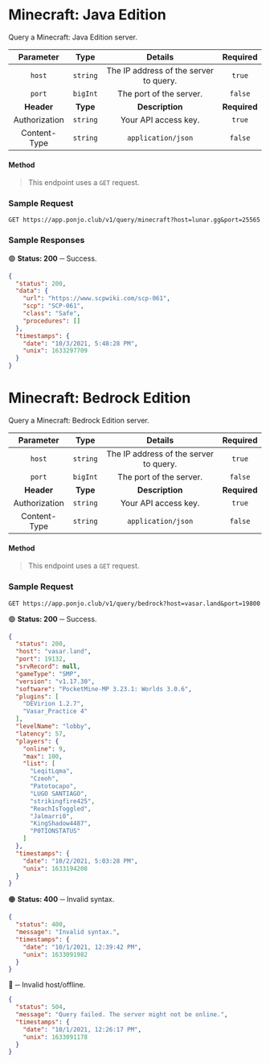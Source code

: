 # Minecraft: Java Edition

Query a Minecraft: Java Edition server.

| **Parameter** | **Type** | **Details** | **Required** |
| :---: | :---: | :---: | :---: |
| `host` | `string` | The IP address of the server to query. | `true` |
| `port` | `bigInt` | The port of the server. | `false` |
| **Header** | **Type** | **Description** | **Required** |
| Authorization | `string` | Your API access key. | `true` |
| Content-Type | `string` | `application/json` | `false` |

#### Method
> This endpoint uses a `GET` request.

### Sample Request

```https request
GET https://app.ponjo.club/v1/query/minecraft?host=lunar.gg&port=25565
```

### Sample Responses

🟢 **Status: 200** ─ Success.
```json
{    
  "status": 200,    
  "data": {        
    "url": "https://www.scpwiki.com/scp-061",        
    "scp": "SCP-061",        
    "class": "Safe",        
    "procedures": []
  },    
  "timestamps": {        
    "date": "10/3/2021, 5:48:28 PM",        
    "unix": 1633297709
  }
}
```


# Minecraft: Bedrock Edition

Query a Minecraft: Bedrock Edition server.

| **Parameter** | **Type** | **Details** | **Required** |
| :---: | :---: | :---: | :---: |
| `host` | `string` | The IP address of the server to query. | `true` |
| `port` | `bigInt` | The port of the server. | `false` |
| **Header** | **Type** | **Description** | **Required** |
| Authorization | `string` | Your API access key. | `true` |
| Content-Type | `string` | `application/json` | `false` |

#### Method
> This endpoint uses a `GET` request.

### Sample Request

```https request
GET https://app.ponjo.club/v1/query/bedrock?host=vasar.land&port=19800
```

🟢 **Status: 200** ─ Success.
```json
{
  "status": 200,
  "host": "vasar.land",
  "port": 19132,
  "srvRecord": null,
  "gameType": "SMP",
  "version": "v1.17.30",
  "software": "PocketMine-MP 3.23.1: Worlds 3.0.6",
  "plugins": [
    "DEVirion 1.2.7",
    "Vasar_Practice 4"
  ],
  "levelName": "lobby",
  "latency": 57,
  "players": {
    "online": 9,
    "max": 100,
    "list": [
      "LeqitLqma",
      "Czeoh",
      "Patotocapo",
      "LUGO SANTIAGO",
      "strikingfire425",
      "ReachIsToggled",
      "Jalmarri0",
      "KingShadow4487",
      "P0TIONSTATUS"
    ]
  },
  "timestamps": {
    "date": "10/2/2021, 5:03:28 PM",
    "unix": 1633194208
  }
}
```
🟠 **Status: 400** ─ Invalid syntax.

```json
{
  "status": 400,
  "message": "Invalid syntax.",
  "timestamps": {
    "date": "10/1/2021, 12:39:42 PM",
    "unix": 1633091982
  }
}
```

🔴 ─ Invalid host/offline.

```json
{
  "status": 504,
  "message": "Query failed. The server might not be online.",
  "timestamps": {
    "date": "10/1/2021, 12:26:17 PM",
    "unix": 1633091178
  }
}
```